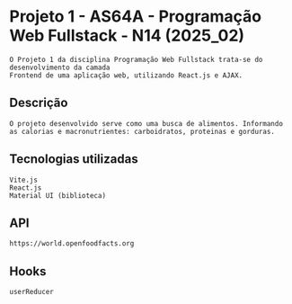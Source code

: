 # Projeto 1 - AS64A - Programação Web Fullstack - N14 (2025_02)
    O Projeto 1 da disciplina Programação Web Fullstack trata-se do desenvolvimento da camada
    Frontend de uma aplicação web, utilizando React.js e AJAX.
## Descrição 
    O projeto desenvolvido serve como uma busca de alimentos. Informando as calorias e macronutrientes: carboidratos, proteinas e gorduras.

## Tecnologias utilizadas
    Vite.js
    React.js
    Material UI (biblioteca)

## API
    https://world.openfoodfacts.org

## Hooks 
    userReducer



